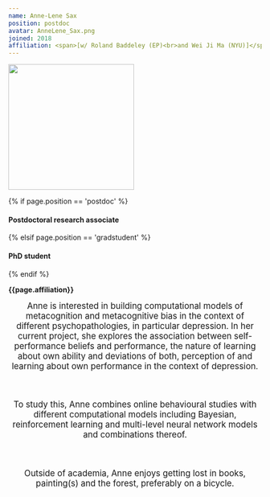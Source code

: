 ```yaml
---
name: Anne-Lene Sax
position: postdoc
avatar: AnneLene_Sax.png
joined: 2018
affiliation: <span>[w/ Roland Baddeley (EP)<br>and Wei Ji Ma (NYU)]</span>
---
```


<img width="250" src="{{site.baseurl}}/images/people/{{page.avatar}}" data-action="zoom">

 {% if page.position == 'postdoc' %}
<h4>Postdoctoral research associate</h4>
 {% elsif page.position == 'gradstudent' %}
<h4>PhD student</h4>
 {% endif %}

<b>{{page.affiliation}}</b>

<header class="masthead text-justify" style="font-size:120%">
Anne is interested in building computational models of metacognition and metacognitive bias in the context of different psychopathologies, in particular depression. In her current project, she explores the association between self-performance beliefs and performance, the nature of learning about own ability and deviations of both, perception of and learning about own performance in the context of depression. 

<br><br>
To study this, Anne combines online behavioural studies with different computational models including Bayesian, reinforcement learning and multi-level neural network models and combinations thereof.

<br><br>
Outside of academia, Anne enjoys getting lost in books, painting(s) and the forest, preferably on a bicycle.

</header>
<br><br>
